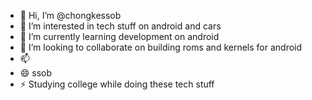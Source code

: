 - 👋 Hi, I’m @chongkessob
- 👀 I’m interested in tech stuff on android and cars
- 🌱 I’m currently learning development on android
- 💞️ I’m looking to collaborate on building roms and kernels for android
- 📫 
- 😄 ssob
- ⚡ Studying college while doing these tech stuff

<!---
chongkessob/chongkessob is a ✨ special ✨ repository because its `README.md` (this file) appears on your GitHub profile.
You can click the Preview link to take a look at your changes.
--->
